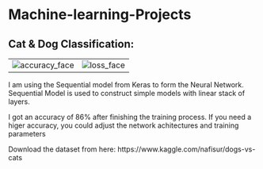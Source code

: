 # Machine-learning-Projects


<h2>Cat & Dog Classification:</h2>

|   |  |
| ------------- | ------------- |
| ![accuracy_face](https://user-images.githubusercontent.com/22933921/55146802-41467d80-516b-11e9-9f7b-b3e57659662c.png)  | ![loss_face](https://user-images.githubusercontent.com/22933921/55146902-6cc96800-516b-11e9-915d-a036981e564a.png) |

<p>I am using the Sequential model from Keras to form the Neural Network. Sequential Model is used to construct simple models with linear stack of layers.</p>
<p>I got an accuracy of 86% after finishing the training process. If you need a higer accuracy, you could adjust the network achitectures and training parameters</p>
<p>Download the dataset from here: https://www.kaggle.com/nafisur/dogs-vs-cats</>
